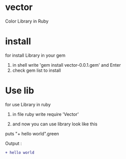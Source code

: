 # vector
Color Library in Ruby


# install 

for install Library in your gem 

1. in shell write 'gem install vector-0.0.1.gem' and Enter
2. check gem list to install 


# Use lib 

for use Library in ruby

1. in file ruby write 
require 'Vector'

2. and now you can use library look like this 

puts "+ hello world".green

Output :

```diff
+ hello world
```
